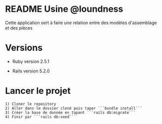 # README Usine @loundness

Cette application sert à faire une relation entre des modèles d'assemblage et des pièces

# Versions
* Ruby version 2.5.1

* Rails version 5.2.0


# Lancer le projet 

```
1) Cloner le repository 
2) Aller dans le dossier cloné puis taper ```bundle install``` 
3) Créer la base de donnée en tapant ```rails db:migrate```
4) Finir par ```rails db:seed```

```
